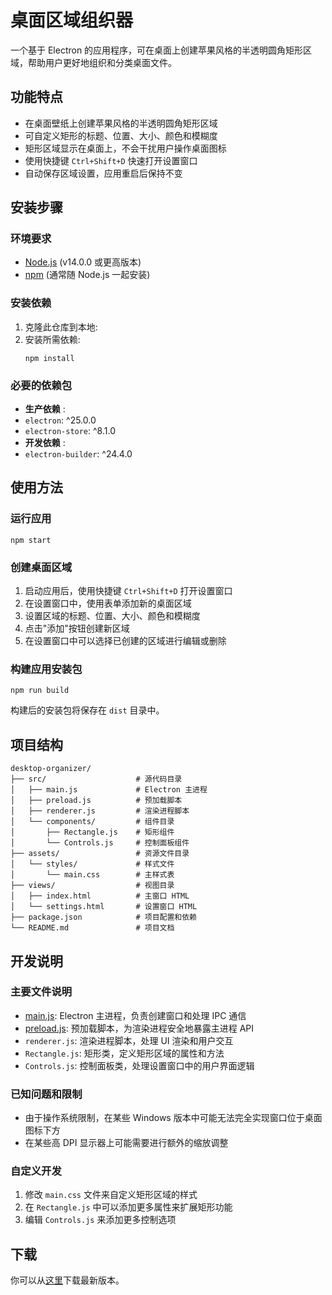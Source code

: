# 桌面区域组织器

一个基于 Electron 的应用程序，可在桌面上创建苹果风格的半透明圆角矩形区域，帮助用户更好地组织和分类桌面文件。

## 功能特点

- 在桌面壁纸上创建苹果风格的半透明圆角矩形区域
- 可自定义矩形的标题、位置、大小、颜色和模糊度
- 矩形区域显示在桌面上，不会干扰用户操作桌面图标
- 使用快捷键 `Ctrl+Shift+D` 快速打开设置窗口
- 自动保存区域设置，应用重启后保持不变

## 安装步骤

### 环境要求

- [Node.js](https://nodejs.org/) (v14.0.0 或更高版本)
- [npm](https://www.npmjs.com/) (通常随 Node.js 一起安装)

### 安装依赖

1. 克隆此仓库到本地:
2. 安装所需依赖:
   ```npm
   npm install
   ```

### 必要的依赖包

* **生产依赖** :
* `electron`: ^25.0.0
* `electron-store`: ^8.1.0
* **开发依赖** :
* `electron-builder`: ^24.4.0

## 使用方法

### 运行应用

```
npm start
```

### 创建桌面区域

1. 启动应用后，使用快捷键 `Ctrl+Shift+D` 打开设置窗口
2. 在设置窗口中，使用表单添加新的桌面区域
3. 设置区域的标题、位置、大小、颜色和模糊度
4. 点击"添加"按钮创建新区域
5. 在设置窗口中可以选择已创建的区域进行编辑或删除

### 构建应用安装包

```
npm run build
```

构建后的安装包将保存在 `dist` 目录中。

## 项目结构

```
desktop-organizer/
├── src/                    # 源代码目录
│   ├── main.js             # Electron 主进程
│   ├── preload.js          # 预加载脚本
│   ├── renderer.js         # 渲染进程脚本
│   └── components/         # 组件目录
│       ├── Rectangle.js    # 矩形组件
│       └── Controls.js     # 控制面板组件
├── assets/                 # 资源文件目录
│   └── styles/             # 样式文件
│       └── main.css        # 主样式表
├── views/                  # 视图目录
│   ├── index.html          # 主窗口 HTML
│   └── settings.html       # 设置窗口 HTML
├── package.json            # 项目配置和依赖
└── README.md               # 项目文档
```

## 开发说明

### 主要文件说明

* [main.js](vscode-file://vscode-app/d:/DevelopmentSoftware/Microsoft%20VS%20Code/resources/app/out/vs/code/electron-sandbox/workbench/workbench.html): Electron 主进程，负责创建窗口和处理 IPC 通信
* [preload.js](vscode-file://vscode-app/d:/DevelopmentSoftware/Microsoft%20VS%20Code/resources/app/out/vs/code/electron-sandbox/workbench/workbench.html): 预加载脚本，为渲染进程安全地暴露主进程 API
* `renderer.js`: 渲染进程脚本，处理 UI 渲染和用户交互
* `Rectangle.js`: 矩形类，定义矩形区域的属性和方法
* `Controls.js`: 控制面板类，处理设置窗口中的用户界面逻辑

### 已知问题和限制

* 由于操作系统限制，在某些 Windows 版本中可能无法完全实现窗口位于桌面图标下方
* 在某些高 DPI 显示器上可能需要进行额外的缩放调整

### 自定义开发

1. 修改 `main.css` 文件来自定义矩形区域的样式
2. 在 `Rectangle.js` 中可以添加更多属性来扩展矩形功能
3. 编辑 `Controls.js` 来添加更多控制选项
## 下载
你可以从[这里](https://github.com/a1024053774/desktopOrganizer/releases/latest)下载最新版本。
